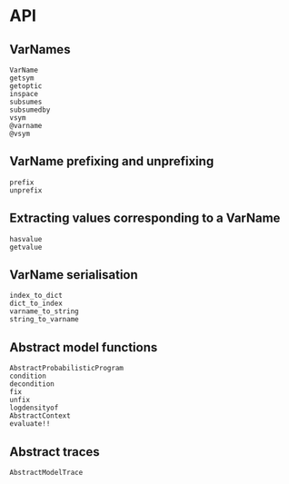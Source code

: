 # API

## VarNames

```@docs
VarName
getsym
getoptic
inspace
subsumes
subsumedby
vsym
@varname
@vsym
```

## VarName prefixing and unprefixing

```@docs
prefix
unprefix
```

## Extracting values corresponding to a VarName

```@docs
hasvalue
getvalue
```

## VarName serialisation

```@docs
index_to_dict
dict_to_index
varname_to_string
string_to_varname
```

## Abstract model functions

```@docs
AbstractProbabilisticProgram
condition
decondition
fix
unfix
logdensityof
AbstractContext
evaluate!!
```

## Abstract traces

```@docs
AbstractModelTrace
```
